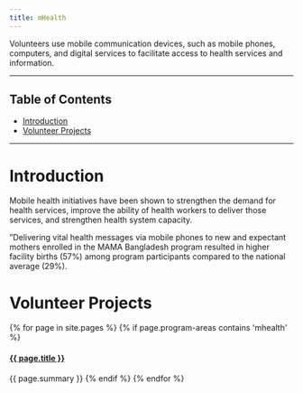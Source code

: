```yaml
---
title: mHealth
---
```


<p class="lead">Volunteers use mobile communication devices, such as mobile phones, computers, and digital services to facilitate access to health services and information.</p>



___



## Table of Contents

- [Introduction](#introduction)
- [Volunteer Projects](#volunteer-projects)



___



# Introduction

Mobile health initiatives have been shown to strengthen the demand for health services, improve the ability of health workers to deliver those services, and strengthen health system capacity.

”Delivering vital health messages via mobile phones to new and expectant mothers enrolled in the MAMA Bangladesh program resulted in higher facility births (57%) among program participants compared to the national average (29%).



# Volunteer Projects

{% for page in site.pages %}
{% if page.program-areas contains 'mhealth' %}  
#### [{{ page.title }}]({{page.url}})
{{ page.summary }}
{% endif %}
{% endfor %}


